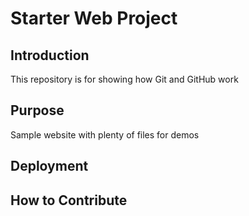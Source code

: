 # Starter Web Project

## Introduction
This repository is for showing how Git and GitHub work

## Purpose

Sample website with plenty of files for demos

## Deployment

## How to Contribute
